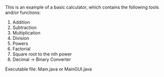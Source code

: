 This is an example of a basic calculator, which contains the following tools and/or functions:
1. Addition
2. Subtraction
3. Multiplication
4. Division
5. Powers
6. Factorial
7. Square root to the nth power
8. Decimal -> Binary Converter

Executable file: Main.java or MainGUI.java
